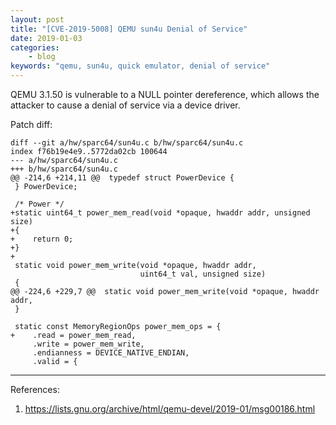 ```yaml
---
layout: post
title: "[CVE-2019-5008] QEMU sun4u Denial of Service"
date: 2019-01-03
categories:
    - blog
keywords: "qemu, sun4u, quick emulator, denial of service"
---
```


QEMU 3.1.50 is vulnerable to a NULL pointer dereference, which allows the attacker to cause a denial of service via a device driver.

Patch diff:
```
diff --git a/hw/sparc64/sun4u.c b/hw/sparc64/sun4u.c
index f76b19e4e9..5772da02cb 100644
--- a/hw/sparc64/sun4u.c
+++ b/hw/sparc64/sun4u.c
@@ -214,6 +214,11 @@  typedef struct PowerDevice {
 } PowerDevice;

 /* Power */
+static uint64_t power_mem_read(void *opaque, hwaddr addr, unsigned size)
+{
+    return 0;
+}
+
 static void power_mem_write(void *opaque, hwaddr addr,
                             uint64_t val, unsigned size)
 {
@@ -224,6 +229,7 @@  static void power_mem_write(void *opaque, hwaddr addr,
 }

 static const MemoryRegionOps power_mem_ops = {
+    .read = power_mem_read,
     .write = power_mem_write,
     .endianness = DEVICE_NATIVE_ENDIAN,
     .valid = {
```

---
References:
1. https://lists.gnu.org/archive/html/qemu-devel/2019-01/msg00186.html

